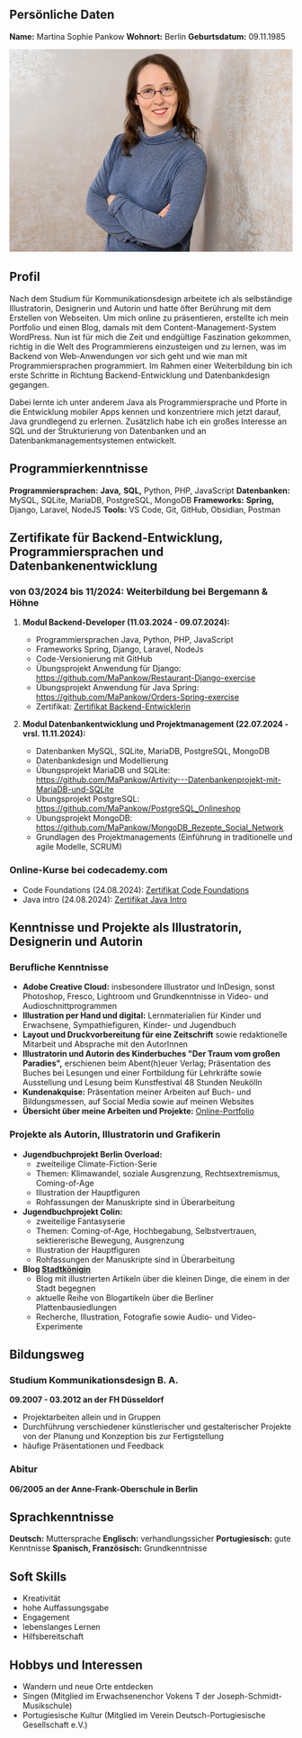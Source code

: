## Persönliche Daten

**Name:** Martina Sophie Pankow
**Wohnort:** Berlin
**Geburtsdatum:** 09.11.1985

![Foto von Martina Sophie Pankow](src/MaPankow.jpg)



## Profil
Nach dem Studium für Kommunikationsdesign arbeitete ich als selbständige Illustratorin, Designerin und Autorin und hatte öfter Berührung mit dem Erstellen von Webseiten. Um mich online zu präsentieren, erstellte ich mein Portfolio und einen Blog, damals mit dem Content-Management-System WordPress. Nun ist für mich die Zeit und endgültige Faszination gekommen, richtig in die Welt des Programmierens einzusteigen und zu lernen, was im Backend von Web-Anwendungen vor sich geht und wie man mit Programmiersprachen programmiert. Im Rahmen einer Weiterbildung bin ich erste Schritte in Richtung Backend-Entwicklung und Datenbankdesign gegangen.

Dabei lernte ich unter anderem Java als Programmiersprache und Pforte in die Entwicklung mobiler Apps kennen und konzentriere mich jetzt darauf, Java grundlegend zu erlernen. Zusätzlich habe ich ein großes Interesse an SQL und der Strukturierung von Datenbanken und an Datenbankmanagementsystemen entwickelt.

## Programmierkenntnisse
**Programmiersprachen:** **Java,** **SQL,** Python, PHP, JavaScript
**Datenbanken:** MySQL, SQLite, MariaDB, PostgreSQL, MongoDB
**Frameworks:** **Spring,** Django, Laravel, NodeJS
**Tools:** VS Code, Git, GitHub, Obsidian, Postman

## Zertifikate für Backend-Entwicklung, Programmiersprachen und Datenbankenentwicklung

### von 03/2024 bis 11/2024: Weiterbildung bei Bergemann & Höhne

1. **Modul Backend-Developer (11.03.2024 - 09.07.2024):** 
	- Programmiersprachen Java, Python, PHP, JavaScript
	- Frameworks Spring, Django, Laravel, NodeJs
	- Code-Versionierung mit GitHub
	- Übungsprojekt Anwendung für Django: https://github.com/MaPankow/Restaurant-Django-exercise
	- Übungsprojekt Anwendung für Java Spring: https://github.com/MaPankow/Orders-Spring-exercise
	- Zertifikat: [Zertifikat Backend-Entwicklerin](/src/Zertifikat_Backend_Bergemann_und_Hoehne.pdf)

2. **Modul Datenbankentwicklung und Projektmanagement (22.07.2024 - vrsl. 11.11.2024):**
	- Datenbanken MySQL, SQLite, MariaDB, PostgreSQL, MongoDB
	- Datenbankdesign und Modellierung
	- Übungsprojekt MariaDB und SQLite: https://github.com/MaPankow/Artivity---Datenbankenprojekt-mit-MariaDB-und-SQLite
	- Übungsprojekt PostgreSQL: https://github.com/MaPankow/PostgreSQL_Onlineshop
	- Übungsprojekt MongoDB: https://github.com/MaPankow/MongoDB_Rezepte_Social_Network
	- Grundlagen des Projektmanagements (Einführung in traditionelle und agile Modelle, SCRUM)
	

### Online-Kurse bei codecademy.com
- Code Foundations (24.08.2024): [Zertifikat Code Foundations](/src/code_foundations.pdf)
- Java intro (24.08.2024): [Zertifikat Java Intro](/src/Java_intro.pdf)


## Kenntnisse und Projekte als Illustratorin, Designerin und Autorin

### Berufliche Kenntnisse
- **Adobe Creative Cloud:** insbesondere Illustrator und InDesign, sonst Photoshop, Fresco, Lightroom und Grundkenntnisse in Video- und Audioschnittprogrammen
- **Illustration per Hand und digital:** Lernmaterialien für Kinder und Erwachsene, Sympathiefiguren, Kinder- und Jugendbuch
- **Layout und Druckvorbereitung für eine Zeitschrift** sowie redaktionelle Mitarbeit und Absprache mit den AutorInnen
- **Illustratorin und Autorin des Kinderbuches "Der Traum vom großen Paradies",** erschienen beim Abent(h)euer Verlag; Präsentation des Buches bei Lesungen und einer Fortbildung für Lehrkräfte sowie Ausstellung und Lesung beim Kunstfestival 48 Stunden Neukölln
- **Kundenakquise:** Präsentation meiner Arbeiten auf Buch- und Bildungsmessen, auf Social Media sowie auf meinen Websites
- **Übersicht über meine Arbeiten und Projekte:** [Online-Portfolio](https://www.msp-world.de/)



### Projekte als Autorin, Illustratorin und Grafikerin
- **Jugendbuchprojekt Berlin Overload:** 
	- zweiteilige Climate-Fiction-Serie
	- Themen: Klimawandel, soziale Ausgrenzung, Rechtsextremismus, Coming-of-Age
	- Illustration der Hauptfiguren
	- Rohfassungen der Manuskripte sind in Überarbeitung
- **Jugendbuchprojekt Colin:** 
	- zweiteilige Fantasyserie
	- Themen: Coming-of-Age, Hochbegabung, Selbstvertrauen, sektiererische Bewegung, Ausgrenzung
	- Illustration der Hauptfiguren
	- Rohfassungen der Manuskripte sind in Überarbeitung
- **Blog [Stadtkönigin](https://www.stadtkoenigin.de/)** 
	- Blog mit illustrierten Artikeln über die kleinen Dinge, die einem in der Stadt begegnen
	- aktuelle Reihe von Blogartikeln über die Berliner Plattenbausiedlungen
	- Recherche, Illustration, Fotografie sowie Audio- und Video-Experimente

## Bildungsweg

### Studium Kommunikationsdesign B. A.
**09.2007 - 03.2012 an der FH Düsseldorf**
- Projektarbeiten allein und in Gruppen
- Durchführung verschiedener künstlerischer und gestalterischer Projekte von der Planung und Konzeption bis zur Fertigstellung
- häufige Präsentationen und Feedback

### Abitur
**06/2005 an der Anne-Frank-Oberschule in Berlin**

## Sprachkenntnisse
**Deutsch:** Muttersprache
**Englisch:** verhandlungssicher
**Portugiesisch:** gute Kenntnisse
**Spanisch, Französisch:** Grundkenntnisse

## Soft Skills
- Kreativität
- hohe Auffassungsgabe
- Engagement
- lebenslanges Lernen
- Hilfsbereitschaft

## Hobbys und Interessen
- Wandern und neue Orte entdecken
- Singen (Mitglied im Erwachsenenchor Vokens T der Joseph-Schmidt-Musikschule)
- Portugiesische Kultur (Mitglied im Verein Deutsch-Portugiesische Gesellschaft e.V.)
